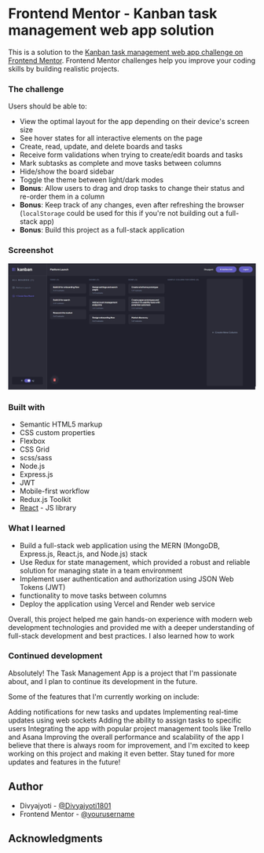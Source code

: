 # Frontend Mentor - Kanban task management web app solution

This is a solution to the [Kanban task management web app challenge on Frontend Mentor](https://www.frontendmentor.io/challenges/kanban-task-management-web-app-wgQLt-HlbB). Frontend Mentor challenges help you improve your coding skills by building realistic projects. 

### The challenge

Users should be able to:

- View the optimal layout for the app depending on their device's screen size
- See hover states for all interactive elements on the page
- Create, read, update, and delete boards and tasks
- Receive form validations when trying to create/edit boards and tasks
- Mark subtasks as complete and move tasks between columns
- Hide/show the board sidebar
- Toggle the theme between light/dark modes
- **Bonus**: Allow users to drag and drop tasks to change their status and re-order them in a column
- **Bonus**: Keep track of any changes, even after refreshing the browser (`localStorage` could be used for this if you're not building out a full-stack app)
- **Bonus**: Build this project as a full-stack application

### Screenshot

![](./screenshot.JPG)



### Built with

- Semantic HTML5 markup
- CSS custom properties
- Flexbox
- CSS Grid
- scss/sass
- Node.js
- Express.js
- JWT
- Mobile-first workflow
- Redux.js Toolkit
- [React](https://reactjs.org/) - JS library




### What I learned
- Build a full-stack web application using the MERN (MongoDB, Express.js, React.js, and Node.js) stack
- Use Redux for state management, which provided a robust and reliable solution for managing state in a team environment
- Implement user authentication and authorization using JSON Web Tokens (JWT)
- functionality to move tasks between columns
- Deploy the application using Vercel and Render web service

Overall, this project helped me gain hands-on experience with modern web development technologies and provided me with a deeper understanding of full-stack development and best practices. I also learned how to work


### Continued development

Absolutely! The Task Management App is a project that I'm passionate about, and I plan to continue its development in the future.

Some of the features that I'm currently working on include:

Adding notifications for new tasks and updates
Implementing real-time updates using web sockets
Adding the ability to assign tasks to specific users
Integrating the app with popular project management tools like Trello and Asana
Improving the overall performance and scalability of the app
I believe that there is always room for improvement, and I'm excited to keep working on this project and making it even better. Stay tuned for more updates and features in the future!




## Author
- Divyajyoti - [@Divyajyoti1801](https://github.com/Divyajyoti1801)
- Frontend Mentor - [@yourusername](https://www.frontendmentor.io/profile/yourusername)




## Acknowledgments



